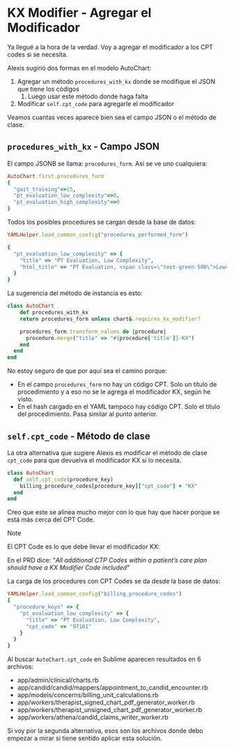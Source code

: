 # KX Modifier - Agregar el Modificador

Ya llegué a la hora de la verdad. Voy a agregar el modificador a los CPT codes si se necesita.

Alexis sugirió dos formas en el modelo AutoChart:

1. Agregar un método `procedures_with_kx` donde se modifique el JSON que tiene los códigos
	1. Luego usar este método donde haga falta
2. Modificar `self.cpt_code` para agregarle el modificador

Veamos cuantas veces aparece bien sea el campo JSON o el método de clase.

## `procedures_with_kx` - Campo JSON

El campo JSONB se llama: `procedures_form`. Así se ve uno cualquiera:
```ruby
AutoChart.first.procedures_form
{
  "gait_training"=>15,
  "pt_evaluation_low_complexity"=>0,
  "pt_evaluation_high_complexity"=>0
}
```

Todos los posibles procedures se cargan desde la base de datos:
```ruby
YAMLHelper.load_common_config("procedures_performed_form")

{
  "pt_evaluation_low_complexity" => {
    "title" => "PT Evaluation, Low Complexity",
    "html_title" => "PT Evaluation, <span class=\"text-green-500\">Low</span> Complexity"
  }
}
```

La sugerencia del método de instancia es esto:
```ruby
class AutoChart
	def procedures_with_kx
    return procedures_form unless chart&.requires_kx_modifier?

    procedures_form.transform_values do |procedure|
      procedure.merge("title" => "#{procedure['title']}-KX")
    end
  end
end
```

No estoy seguro de que por aquí sea el camino porque:

- En el campo `procedures_form` no hay un código CPT. Solo un título de procedimiento y a eso no se le agrega el modificador KX, según he visto.
- En el hash cargado en el YAML tampoco hay código CPT. Solo el título del procedimiento. Pasa similar al punto anterior.



## `self.cpt_code` - Método de clase

La otra alternativa que sugiere Alexis es modificar el método de clase `cpt_code` para que devuelva el modificador KX si lo necesita.

```ruby
class AutoChart
  def self.cpt_code(procedure_key)
    billing_procedure_codes[procedure_key]["cpt_code"] + "KX"
  end
end
```

Creo que este se alinea mucho mejor con lo que hay que hacer porque se está más cerca del CPT Code.

> [!note]
> El CPT Code es lo que debe llevar el modificador KX:
> 
> En el PRD dice: "*All additional CTP Codes within a patient’s care plan should have a KX Modifier Code included*"

La carga de los procedures con CPT Codes se da desde la base de datos:
```ruby
YAMLHelper.load_common_config("billing_procedure_codes")
{
  "procedure_keys" => {
    "pt_evaluation_low_complexity" => {
      "title" => "PT Evaluation, Low Complexity",
      "cpt_code" => "97161"
    }
  }
}
```


Al buscar `AutoChart.cpt_code` en Sublime aparecen resultados en 6 archivos:

- app/admin/clinical/charts.rb
- app/candid/candid/mappers/appointment_to_candid_encounter.rb
- app/models/concerns/billing_unit_calculations.rb
- app/workers/therapist_signed_chart_pdf_generator_worker.rb
- app/workers/therapist_unsigned_chart_pdf_generator_worker.rb
- app/workers/athena/candid_claims_writer_worker.rb

Si voy por la segunda alternativa, esos son los archivos donde debo empezar a mirar si tiene sentido aplicar esta solución.